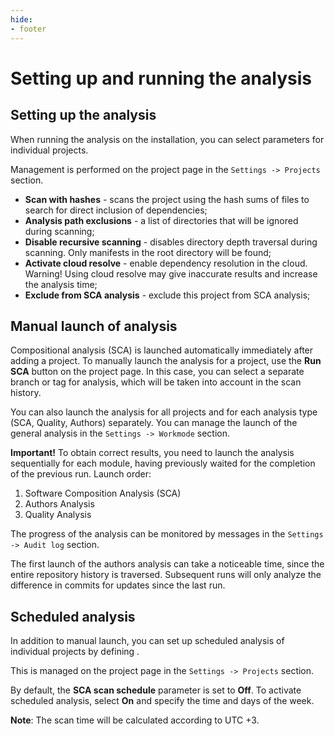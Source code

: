 ```yaml
---
hide:
- footer
---
```

# Setting up and running the analysis

## Setting up the analysis

When running the analysis on the installation, you can select parameters for individual projects.

Management is performed on the project page in the `Settings -> Projects` section.

- **Scan with hashes** - scans the project using the hash sums of files to search for direct inclusion of dependencies;
- **Analysis path exclusions** - a list of directories that will be ignored during scanning;
- **Disable recursive scanning** - disables directory depth traversal during scanning. Only manifests in the root directory will be found;
- **Activate cloud resolve** - enable dependency resolution in the cloud. Warning! Using cloud resolve may give inaccurate results and increase the analysis time;
- **Exclude from SCA analysis** - exclude this project from SCA analysis;

## Manual launch of analysis

Compositional analysis (SCA) is launched automatically immediately after adding a project. To manually launch the analysis for a project, use the **Run SCA** button on the project page. In this case, you can select a separate branch or tag for analysis, which will be taken into account in the scan history.

You can also launch the analysis for all projects and for each analysis type (SCA, Quality, Authors) separately. You can manage the launch of the general analysis in the `Settings -> Workmode` section.

**Important!** To obtain correct results, you need to launch the analysis sequentially for each module, having previously waited for the completion of the previous run. Launch order:

1. Software Composition Analysis (SCA)
2. Authors Analysis
3. Quality Analysis

The progress of the analysis can be monitored by messages in the `Settings -> Audit log` section.

The first launch of the authors analysis can take a noticeable time, since the entire repository history is traversed. Subsequent runs will only analyze the difference in commits for updates since the last run.

## Scheduled analysis

In addition to manual launch, you can set up scheduled analysis of individual projects by defining .

This is managed on the project page in the `Settings -> Projects` section.

By default, the **SCA scan schedule** parameter is set to **Off**. To activate scheduled analysis, select **On** and specify the time and days of the week.

**Note**: The scan time will be calculated according to UTC +3.
